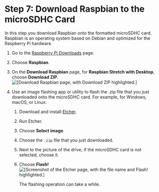 # Step 7: Download Raspbian to the microSDHC Card<a name="iot-plant-step7"></a>

In this step you download Raspbian onto the formatted microSDHC card\. Raspbian is an operating system based on Debian and optimized for the Raspberry Pi hardware\.

1. Go to the [Raspberry Pi Downloads](https://www.raspberrypi.org/downloads/) page\.

1. Choose **Raspbian**\.

1. On the **Download Raspbian** page, for **Raspbian Stretch with Desktop**, choose **Download ZIP**\.  
![\[Download Raspbian page, with Download ZIP highlighted.\]](http://docs.aws.amazon.com/iot/latest/developerguide/images/download-raspbian-stretch.png)

1. Use an image flashing app or utility to flash the \.zip file that you just downloaded onto the microSDHC card\. For example, for Windows, macOS, or Linux:

   1. Download and install [Etcher](https://etcher.io/)\.

   1. Run Etcher\.

   1. Choose **Select image**\.

   1. Choose the `.zip` file that you just downloaded\.

   1. Next to the picture of the drive, if the microSDHC card is not selected, choose it\.

   1. Choose **Flash\!**  
![\[Screenshot of the Etcher page, with the file name and Flash! highlighted.\]](http://docs.aws.amazon.com/iot/latest/developerguide/images/etcher.png)

      The flashing operation can take a while\.